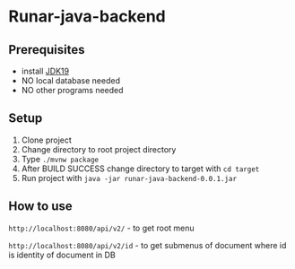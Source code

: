# Runar-java-backend

## Prerequisites

- install [JDK19](https://jdk.java.net/19/)
- NO local database needed
- NO other programs needed

## Setup

1. Clone project
2. Change directory to root project directory
3. Type `./mvnw package`
4. After BUILD SUCCESS change directory to target with `cd target`
5. Run project with `java -jar runar-java-backend-0.0.1.jar`

## How to use

`http://localhost:8080/api/v2/` - to get root menu

`http://localhost:8080/api/v2/id` - to get submenus of document where id is identity of document in DB 